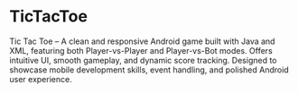 # TicTacToe
Tic Tac Toe – A clean and responsive Android game built with Java and XML, featuring both Player-vs-Player and Player-vs-Bot modes. Offers intuitive UI, smooth gameplay, and dynamic score tracking. Designed to showcase mobile development skills, event handling, and polished Android user experience.
